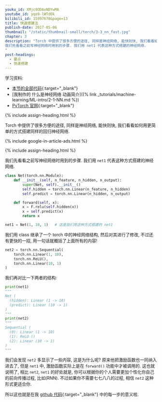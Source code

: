 ```yaml
---
youku_id: XMjc0ODAxNDYwMA
youtube_id: yqo9-lWTdOk
bilibili_id: 15997678&page=13
title: 快速搭建法
publish-date: 2017-05-06
thumbnail: "/static/thumbnail-small/torch/3-3_nn_fast.jpg"
chapter: 3
description: "Torch 中提供了很多方便的途径, 同样是神经网络, 能快则快, 我们看看如何用更简单的方式搭建同样的回归神经网络.
我们先看看之前写神经网络时用到的步骤. 我们用 net1 代表这种方式搭建的神经网络.
"
post-headings:
  - 要点
  - 快速搭建
---
```



学习资料:
  * [本节的全部代码](https://github.com/MorvanZhou/PyTorch-Tutorial/blob/master/tutorial-contents/303_build_nn_quickly.py){:target="_blank"}
  * [我制作的 什么是神经网络 动画简介]({% link _tutorials/machine-learning/ML-intro/2-1-NN.md %})
  * [PyTorch 官网](http://pytorch.org/){:target="_blank"}

{% include assign-heading.html %}

Torch 中提供了很多方便的途径, 同样是神经网络, 能快则快, 我们看看如何用更简单的方式搭建同样的回归神经网络.




{% include google-in-article-ads.html %}

{% include assign-heading.html %}

我们先看看之前写神经网络时用到的步骤. 我们用 `net1` 代表这种方式搭建的神经网络.

```python
class Net(torch.nn.Module):
    def __init__(self, n_feature, n_hidden, n_output):
        super(Net, self).__init__()
        self.hidden = torch.nn.Linear(n_feature, n_hidden)
        self.predict = torch.nn.Linear(n_hidden, n_output)

    def forward(self, x):
        x = F.relu(self.hidden(x))
        x = self.predict(x)
        return x

net1 = Net(1, 10, 1)   # 这是我们用这种方式搭建的 net1
```

我们用 class 继承了一个 torch 中的神经网络结构, 然后对其进行了修改, 不过还有更快的一招, 用一句话就概括了上面所有的内容!

```python
net2 = torch.nn.Sequential(
    torch.nn.Linear(1, 10),
    torch.nn.ReLU(),
    torch.nn.Linear(10, 1)
)
```

我们再对比一下两者的结构:

```python
print(net1)
"""
Net (
  (hidden): Linear (1 -> 10)
  (predict): Linear (10 -> 1)
)
"""
print(net2)
"""
Sequential (
  (0): Linear (1 -> 10)
  (1): ReLU ()
  (2): Linear (10 -> 1)
)
"""
```

我们会发现 `net2` 多显示了一些内容, 这是为什么呢? 原来他把激励函数也一同纳入进去了, 但是 `net1` 中, 激励函数实际上是在 `forward()` 功能中才被调用的.
这也就说明了, 相比 `net2`, `net1` 的好处就是, 你可以根据你的个人需要更加个性化你自己的前向传播过程, 比如(RNN).
不过如果你不需要七七八八的过程, 相信 `net2` 这种形式更适合你.

所以这也就是在我 [github 代码](https://github.com/MorvanZhou/PyTorch-Tutorial/blob/master/tutorial-contents/303_build_nn_quickly.py){:target="_blank"} 中的每一步的意义啦.



